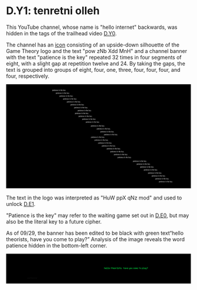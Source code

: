 # D.Y1: tenretni olleh

This YouTube channel, whose name is "hello internet" backwards, was hidden in the tags of the trailhead video [D.Y0](d.y0.md).

The channel has an [icon](./assets/pre.d.y1.icon.png) consisting of an upside-down silhouette of the Game Theory logo and the text "pow zNb Xdd MnH" and a channel banner with the text "patience is the key" repeated 32 times in four segments of eight, with a slight gap at repetition twelve and 24.
By taking the gaps, the text is grouped into groups of eight, four, one, three, four, four, four, and four, respectively.

![Old channel banner](./assets/pre.d.y1.banner.png)

The text in the logo was interpreted as "HuW ppX qNz mod" and used to unlock [D.E1](d.e1.md).

"Patience is the key" may refer to the waiting game set out in [D.E0](d.e0.md), but may also be the literal key to a future cipher.

As of 09/29, the banner has been edited to be black with green text“hello theorists, have you come to play?”
Analysis of the image reveals the word patience hidden in the bottom-left corner.

![New channel banner](./assets/pre.d.y1.banner-new.png)
